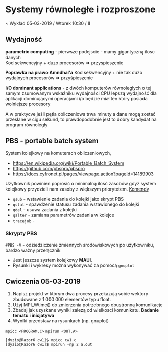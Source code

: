 # Systemy równoległe i rozproszone 
~ Wykład 05-03-2019 / Wtorek 10:30 / II 

## Wydajność
 
**parametric computing** - pierwsze podejscie - mamy gigantyczną ilosc danych  
Kod sekwencyjny + duzo procesorów => przyspieszenie

**Poprawka na prawo Amndhal'a**
Kod sekwencyjny + nie tak duzo wydajnych procesorów => przyśpieszenie

**I/O dominant applications** - z dwóch komputerów równoległych o tej samym zsumowanym wskaźniku wydajności CPU lepszą wydajność dla aplikacji dominującymi operacjami i/o będzie miał ten który posiada wolniejsze procesory

A w praktycve jeśli pętla obliczeniowa trwa minuty a dane mogą zostać przesłane w cigu sekund, to prawdopodobnie jest to dobry kandydat na program równoległy

## PBS - portable batch system

System kolejkowy na komuterach obliczeniowych, 
* https://en.wikipedia.org/wiki/Portable_Batch_System 
* https://github.com/pbspro/pbspro
* https://docs.cyfronet.pl/pages/viewpage.action?pageId=14189903

Użytkownik powinien poprosić o minimalną ilość zasobów gdyż system kolejkowy przydzieli nam zasoby z większym priorytetem.
[Komendy](https://task.gda.pl/material/kursy/pbs-2013/1.html)

- `qsub` - wstawienie zadania do kolejki jako skrypt PBS
- `qstat` - spawdzenie statusu zadania wstawionego do kolejki
- `qdel` - usuwa zadania z kolejki
- `qalter` - zamiana parametrów zadania w kolejce
- `tracejob` - 

### Skrypty PBS

`#PBS -V` - odziedziczenie zmiennych srodowiskowych po użytkowniku, bardzo ważny przełącznik

- Jest jeszcze system kolejkowy **MAUI**.
- Rysunki i wykresy można wykonywać za pomocą `gnuplot`


## Cwiczenia 05-03-2019 

1. Napisz projekt w którym dwa procesy przekazują sobie wektory zbudowane z 1 000 000 elementów typu float.
2. Użyj MPI_Wtime() do zmierzenia potrzebnego obustronną komunikacje
3. Zbadaj jak uzyskane wyniki zalezą od wielkosci komunikatu.
**Badanie tematu i inicjatywa**
4. Wyniki przedstaw na rysunkach (np. gnuplot)

`mpicc <PROGRAM.C>`
`mpirun <OUT.A>`

```
[dyzio@Razor6 cw1]$ mpicc cw1.c
[dyzio@Razor6 cw1]$ mpirun -np 2 a.out    
```
